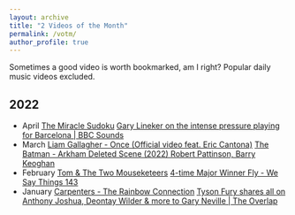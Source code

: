 ```yaml
---
layout: archive
title: "2 Videos of the Month"
permalink: /votm/
author_profile: true
---
```


Sometimes a good video is worth bookmarked, am I right? Popular daily music videos excluded.

## 2022
- April [The Miracle Sudoku](https://www.youtube.com/watch?v=LwkNChSO2yE) [Gary Lineker on the intense pressure playing for Barcelona | BBC Sounds](https://www.youtube.com/watch?v=cSo30xrxmLM)
- March [Liam Gallagher - Once (Official video feat. Eric Cantona)](https://www.youtube.com/watch?v=MDhiQfekdxo) [The Batman - Arkham Deleted Scene (2022) Robert Pattinson, Barry Keoghan](https://www.youtube.com/watch?v=LJSXgZxaNo0)
- February [Tom & The Two Mouseketeers](https://www.youtube.com/watch?v=TqYiwDRPBq4) [4-time Major Winner Fly - We Say Things 143](https://www.youtube.com/watch?v=lJKlfrH1XcU&t=10s)
- January [Carpenters - The Rainbow Connection](https://www.youtube.com/watch?v=PYuE2roIkH0) [Tyson Fury shares all on Anthony Joshua, Deontay Wilder & more to Gary Neville | The Overlap](https://www.youtube.com/watch?v=EMUH9N3S9PY)
